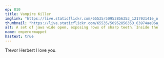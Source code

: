 ```yaml
---
ep: 010
title: Vampire Killer
imglink: "https://live.staticflickr.com/65535/50952856353_121793141e_o.jpg"
thumbnail: "https://live.staticflickr.com/65535/50952856353_63974ae06a_q.jpg"
alt: A set of jaws wide open, exposing rows of sharp teeth. Inside the jaws there is the black silhouette of a person (Trevor Herbert), he is holding two wooden stakes, and flanked by the words 'Vampire Killer'
name: emperormuppet
hastext: true
---
```

Trevor Herbert I love you.